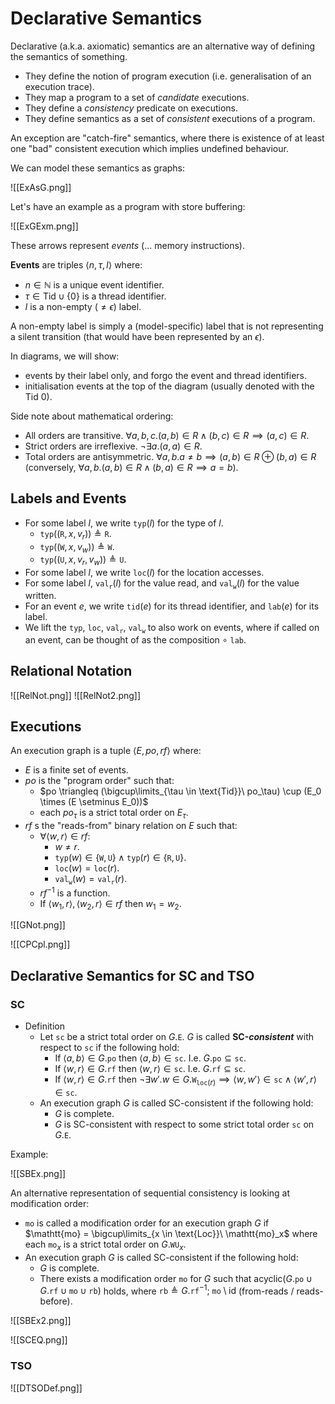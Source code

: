 # Declarative Semantics

Declarative (a.k.a. axiomatic) semantics are an alternative way of defining the semantics of something.
- They define the notion of program execution (i.e. generalisation of an execution trace).
- They map a program to a set of *candidate* executions.
- They define a *consistency* predicate on executions.
- They define semantics as a set of *consistent* executions of a program.

An exception are "catch-fire" semantics, where there is existence of at least one "bad" consistent execution which implies undefined behaviour.

We can model these semantics as graphs:

![[ExAsG.png]]

Let's have an example as a program with store buffering:

![[ExGExm.png]]

These arrows represent *events* (... memory instructions).

**Events** are triples $\left< n, \tau, l \right>$ where:
- $n \in \mathbb{N}$ is a unique event identifier.
- $\tau \in \text{Tid} \cup \{ 0 \}$ is a thread identifier.
- $l$ is a non-empty ($\neq \epsilon$) label.

A non-empty label is simply a (model-specific) label that is not representing a silent transition (that would have been represented by an $\epsilon$).

In diagrams, we will show:
- events by their label only, and forgo the event and thread identifiers.
- initialisation events at the top of the diagram (usually denoted with the $\text{Tid}$ 0).

Side note about mathematical ordering:
- All orders are transitive. $\forall a, b, c. (a, b) \in R \land (b, c) \in R \implies (a, c) \in R$.
- Strict orders are irreflexive. $\neg \exists a. (a, a) \in R$.
- Total orders are antisymmetric. $\forall a, b. a \neq b \implies (a, b) \in R \oplus (b, a) \in R$ (conversely, $\forall a, b . (a, b) \in R \land (b, a) \in R \implies a = b$).

## Labels and Events

- For some label $l$, we write $\mathtt{typ}(l)$ for the type of $l$.
    - $\mathtt{typ}((\mathtt{R}, x, v_r)) \triangleq \mathtt{R}$.
    - $\mathtt{typ}((\mathtt{W}, x, v_w)) \triangleq \mathtt{W}$.
    - $\mathtt{typ}((\mathtt{U}, x, v_r, v_w)) \triangleq \mathtt{U}$.
- For some label $l$, we write $\mathtt{loc}(l)$ for the location accesses.
- For some label $l$, $\mathtt{val_r}(l)$ for the value read, and $\mathtt{val_w}(l)$ for the value written.
- For an event $e$, we write $\mathtt{tid}(e)$ for its thread identifier, and $\mathtt{lab}(e)$ for its label.
- We lift the $\mathtt{typ}$, $\mathtt{loc}$, $\mathtt{val_r}$, $\mathtt{val_w}$ to also work on events, where if called on an event, can be thought of as the composition $\circ\ \mathtt{lab}$.

## Relational Notation

![[RelNot.png]]
![[RelNot2.png]]

## Executions

An execution graph is a tuple $\left< E, po, rf \right>$ where:
- $E$ is a finite set of events.
- $po$ is the "program order" such that:
    - $po \triangleq (\bigcup\limits_{\tau \in \text{Tid}}\ po_\tau) \cup (E_0 \times (E \setminus E_0))$
    - each $po_\tau$ is a strict total order on $E_\tau$.
- $rf$ s the "reads-from" binary relation on $E$ such that:
    - $\forall \left< w, r \right> \in rf$:
        - $w \neq r$.
        - $\mathtt{typ}(w) \in \{ \mathtt{W}, \mathtt{U} \} \land \mathtt{typ}(r) \in \{ \mathtt{R}, \mathtt{U} \}$.
        - $\mathtt{loc}(w) = \mathtt{loc}(r)$.
        - $\mathtt{val_w}(w) = \mathtt{val_r}(r)$.
    - $rf^{-1}$ is a function.
    - If $\left< w_1, r \right>, \left< w_2, r \right> \in rf$ then $w_1 = w_2$.

![[GNot.png]]

![[CPCpl.png]]

## Declarative Semantics for SC and TSO

### SC

- Definition
    - Let $\mathtt{sc}$ be a strict total order on $G.\mathtt{E}$. $G$ is called **SC-*consistent*** with respect to $\mathtt{sc}$ if the following hold:
        - If $\left< a, b \right> \in G.\mathtt{po}$ then $\left< a, b \right> \in \mathtt{sc}$. I.e. $G.\mathtt{po} \subseteq \mathtt{sc}$.
        - If $\left< w, r \right> \in G.\mathtt{rf}$ then $\left< w, r \right> \in \mathtt{sc}$. I.e. $G.\mathtt{rf} \subseteq \mathtt{sc}$.
        - If $\left< w, r \right> \in G.\mathtt{rf}$ then $\neg \exists w'. w \in G.\mathtt{W}_{\mathtt{loc}(r)} \implies \left< w, w' \right> \in \mathtt{sc} \land \left< w', r \right> \in \mathtt{sc}$.
    - An execution graph $G$ is called SC-consistent if the following hold:
        - $G$ is complete.
        - $G$ is SC-consistent with respect to some strict total order $\mathtt{sc}$ on $G.\mathtt{E}$.

Example:

![[SBEx.png]]

An alternative representation of sequential consistency is looking at modification order:
- $\mathtt{mo}$ is called a modification order for an execution graph $G$ if $\mathtt{mo} = \bigcup\limits_{x \in \text{Loc}}\ \mathtt{mo}_x$ where each $\mathtt{mo}_x$ is a strict total order on $G.\mathtt{WU}_x$.
- An execution graph $G$ is called SC-consistent if the following hold:
    - $G$ is complete.
    - There exists a modification order $\mathtt{mo}$ for $G$ such that $\text{acyclic}(G.\mathtt{po} \cup G.\mathtt{rf} \cup \mathtt{mo} \cup \mathtt{rb})$ holds, where $\mathtt{rb} \triangleq G.\mathtt{rf}^{-1};\ \mathtt{mo} \setminus \text{id}$ (from-reads / reads-before).

![[SBEx2.png]]

![[SCEQ.png]]

### TSO

![[DTSODef.png]]

